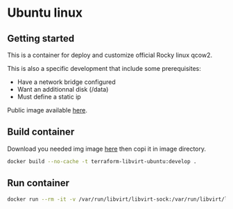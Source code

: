 # Ubuntu linux

## Getting started

This is a container for deploy and customize official Rocky linux qcow2.

This is also a specific development that include some prerequisites:
  - Have a network bridge configured
  - Want an additionnal disk (/data)
  - Must define a static ip

Public image available [here](https://hub.docker.com/r/tibhome/terraform-libvirt-ubuntu).

## Build container

Download you needed img image [here](https://cloud-images.ubuntu.com/) then copi it in image directory.

```bash
docker build --no-cache -t terraform-libvirt-ubuntu:develop .
```

## Run container

```bash
docker run --rm -it -v /var/run/libvirt/libvirt-sock:/var/run/libvirt/libvirt-sock terraform-libvirt-ubuntu:develop
```